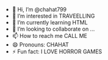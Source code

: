 - 👋 Hi, I’m @chahat799
- 👀 I’m interested in  TRAVEELLING
- 🌱 I’m currently learning HTML
- 💞️ I’m looking to collaborate on ...
- 📫 How to reach me CALL ME
- 😄 Pronouns: CHAHAT
- ⚡ Fun fact: I LOVE HORROR GAMES

<!---
chahat799/chahat799 is a ✨ special ✨ repository because its `README.md` (this file) appears on your GitHub profile.
You can click the Preview link to take a look at your changes.
--->
